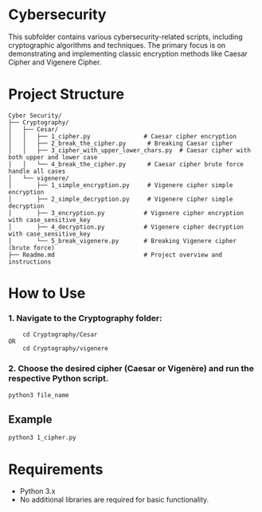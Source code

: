 # Cybersecurity
This subfolder contains various cybersecurity-related scripts, including cryptographic algorithms and techniques. 
The primary focus is on demonstrating and implementing classic encryption methods like Caesar Cipher and Vigenere Cipher.

# Project Structure
```
Cyber Security/ 
├── Cryptography/ 
│   ├── Cesar/ 
│   │   ├── 1_cipher.py               # Caesar cipher encryption 
│   │   ├── 2_break_the_cipher.py      # Breaking Caesar cipher 
│   │   ├── 3_cipher_with_upper_lower_chars.py  # Caesar cipher with both upper and lower case 
│   │   └── 4_break_the_cipher.py      # Caesar cipher brute force handle all cases 
│   └── vigenere/ 
│       ├── 1_simple_encryption.py     # Vigenere cipher simple encryption 
│       ├── 2_simple_decryption.py     # Vigenere cipher simple decryption 
│       ├── 3_encryption.py           # Vigenere cipher encryption with case_sensitive_key 
│       ├── 4_decryption.py           # Vigenere cipher decryption with case_sensitive_key 
│       └── 5_break_vigenere.py       # Breaking Vigenere cipher (brute force) 
├── Readme.md                         # Project overview and instructions 
```

# How to Use

### 1. Navigate to the Cryptography folder:

``` 
    cd Cryptography/Cesar 
OR
    cd Cryptography/vigenere 
```
### 2. Choose the desired cipher (Caesar or Vigenère) and run the respective Python script.
` python3 file_name `
## Example
` python3 1_cipher.py `

# Requirements
- Python 3.x
- No additional libraries are required for basic functionality.